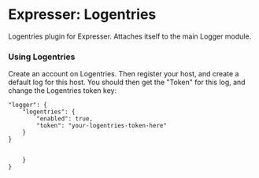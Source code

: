 # Expresser: Logentries

Logentries plugin for Expresser. Attaches itself to the main Logger module.

### Using Logentries

Create an account on Logentries. Then register your host, and create a default log for this host. You should then get the "Token" for this log, and change the Logentries token key:

    "logger": { 
        "logentries": {
            "enabled": true,
            "token": "your-logentries-token-here"
        }
    }


        }
    }
